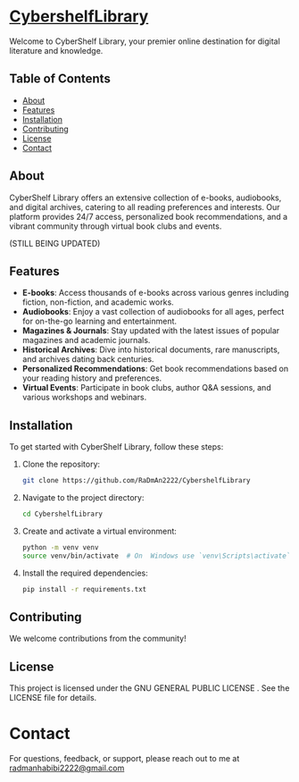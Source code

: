# [CybershelfLibrary](https://cybershelflibrary.pythonanywhere.com/)



Welcome to CyberShelf Library, your premier online destination for digital literature and knowledge.

## Table of Contents
- [About](#about)
- [Features](#features)
- [Installation](#installation)
- [Contributing](#contributing)
- [License](#license)
- [Contact](#contact)

## About

CyberShelf Library offers an extensive collection of e-books, audiobooks, and digital archives, catering to all reading preferences and interests. Our platform provides 24/7 access, personalized book recommendations, and a vibrant community through virtual book clubs and events.

(STILL BEING UPDATED)

## Features

- **E-books**: Access thousands of e-books across various genres including fiction, non-fiction, and academic works.
- **Audiobooks**: Enjoy a vast collection of audiobooks for all ages, perfect for on-the-go learning and entertainment.
- **Magazines & Journals**: Stay updated with the latest issues of popular magazines and academic journals.
- **Historical Archives**: Dive into historical documents, rare manuscripts, and archives dating back centuries.
- **Personalized Recommendations**: Get book recommendations based on your reading history and preferences.
- **Virtual Events**: Participate in book clubs, author Q&A sessions, and various workshops and webinars.

## Installation

To get started with CyberShelf Library, follow these steps:

1. Clone the repository:
   ```bash
   git clone https://github.com/RaDmAn2222/CybershelfLibrary


2. Navigate to the project directory:
    ```bash
    cd CybershelfLibrary

3. Create and activate a virtual environment:
    ``` bash
    python -m venv venv
    source venv/bin/activate  # On  Windows use `venv\Scripts\activate`

4. Install the required dependencies:
    ```bash
    pip install -r requirements.txt

## Contributing

We welcome contributions from the community!

## License

This project is licensed under the  GNU GENERAL PUBLIC LICENSE . See the LICENSE file for details.

# Contact
For questions, feedback, or support, please reach out to me at radmanhabibi2222@gmail.com